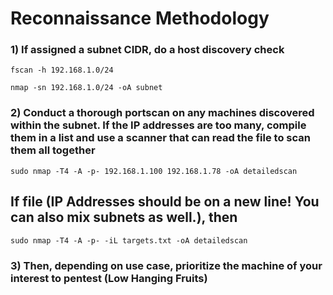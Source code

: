 # Reconnaissance Methodology

### 1) If assigned a subnet CIDR, do a host discovery check

    fscan -h 192.168.1.0/24

    nmap -sn 192.168.1.0/24 -oA subnet

### 2) Conduct a thorough portscan on any machines discovered within the subnet. If the IP addresses are too many, compile them in a list and use a scanner that can read the file to scan them all together

    sudo nmap -T4 -A -p- 192.168.1.100 192.168.1.78 -oA detailedscan

## If file (IP Addresses should be on a new line! You can also mix subnets as well.), then

    sudo nmap -T4 -A -p- -iL targets.txt -oA detailedscan

### 3) Then, depending on use case, prioritize the machine of your interest to pentest (Low Hanging Fruits)
